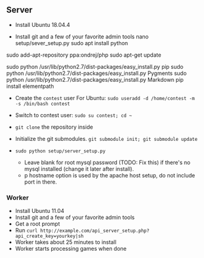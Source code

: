## Server

* Install Ubuntu 18.04.4

* Install git and a few of your favorite admin tools
nano setup/sever_setup.py
sudo apt install python

sudo add-apt-repository ppa:ondrej/php
sudo apt-get update

sudo python /usr/lib/python2.7/dist-packages/easy_install.py pip
sudo python /usr/lib/python2.7/dist-packages/easy_install.py Pygments
sudo python /usr/lib/python2.7/dist-packages/easy_install.py Markdown
pip install elementpath

* Create the `contest` user
    For Ubuntu: `sudo useradd -d /home/contest -m -s /bin/bash contest`
* Switch to contest user: `sudo su contest; cd ~`
* `git clone` the repository inside
* Initialize the git submodules. `git submodule init; git submodule update`
* `sudo python setup/server_setup.py`

    * Leave blank for root mysql password (TODO: Fix this) if there's no mysql installed (change it later after install).
    * p hostname option is used by the apache host setup, do not include port in there.

### Worker
* Install Ubuntu 11.04
* Install git and a few of your favorite admin tools
* Get a root prompt
* Run `curl http://example.com/api_server_setup.php?api_create_key=yourkey|sh`
* Worker takes about 25 minutes to install
* Worker starts processing games when done
